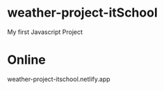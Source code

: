 # weather-project-itSchool
My first Javascript Project

# Online
weather-project-itschool.netlify.app
